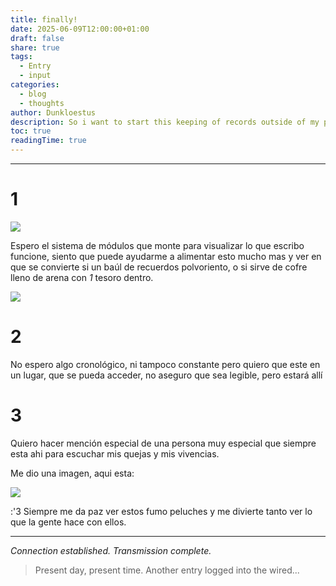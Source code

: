 ```yaml
---
title: finally!
date: 2025-06-09T12:00:00+01:00
draft: false
share: true
tags:
  - Entry
  - input
categories:
  - blog
  - thoughts
author: Dunkloestus
description: So i want to start this keeping of records outside of my pc
toc: true
readingTime: true
---
```


---

# 1


![](/img/803117880_16205.jpg)

Espero el sistema de módulos que monte para visualizar lo que escribo funcione, siento que puede ayudarme a alimentar esto mucho mas y ver en que se convierte si un baúl de recuerdos polvoriento, o si sirve de cofre lleno de arena con *1* tesoro dentro.




![](/img/1508389005354.png)
# 2

No espero algo cronológico, ni tampoco constante pero quiero que este en un lugar, que se pueda acceder, no aseguro que sea legible, pero estará allí


# 3

Quiero hacer mención especial de una persona muy especial que siempre esta ahi para escuchar mis quejas y mis vivencias.


Me dio una imagen, aqui esta:

![](img/fumo.jpg)


 :'3 Siempre me da paz ver estos fumo peluches y me divierte tanto ver lo que la gente hace con ellos.

---

*Connection established. Transmission complete.*

> Present day, present time. Another entry logged into the wired...